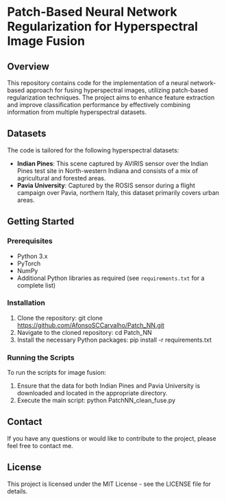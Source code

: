 # Patch-Based Neural Network Regularization for Hyperspectral Image Fusion

## Overview
This repository contains code for the implementation of a neural network-based approach for fusing hyperspectral images, utilizing patch-based regularization techniques. The project aims to enhance feature extraction and improve classification performance by effectively combining information from multiple hyperspectral datasets.

## Datasets
The code is tailored for the following hyperspectral datasets:
- **Indian Pines**: This scene captured by AVIRIS sensor over the Indian Pines test site in North-western Indiana and consists of a mix of agricultural and forested areas.
- **Pavia University**: Captured by the ROSIS sensor during a flight campaign over Pavia, northern Italy, this dataset primarily covers urban areas.

## Getting Started
### Prerequisites
- Python 3.x
- PyTorch
- NumPy
- Additional Python libraries as required (see `requirements.txt` for a complete list)

### Installation
1. Clone the repository:
git clone https://github.com/AfonsoSCCarvalho/Patch_NN.git
2. Navigate to the cloned repository:
cd Patch_NN
3. Install the necessary Python packages:
pip install -r requirements.txt

### Running the Scripts
To run the scripts for image fusion:
1. Ensure that the data for both Indian Pines and Pavia University is downloaded and located in the appropriate directory.
2. Execute the main script:
python PatchNN_clean_fuse.py

## Contact
If you have any questions or would like to contribute to the project, please feel free to contact me.

## License
This project is licensed under the MIT License - see the LICENSE file for details.

